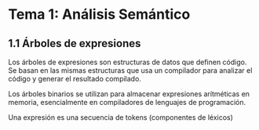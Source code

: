 # Tema 1: Análisis Semántico

## 1.1 Árboles de expresiones

Los árboles de expresiones son estructuras de datos que definen código. Se basan en las mismas estructuras que usa un compilador para analizar el código y generar el resultado compilado.

Los árboles binarios se utilizan para almacenar expresiones arítméticas en memoria, esencialmente en compiladores de lenguajes de programación.

Una expresión es una secuencia de tokens (componentes de léxicos)

